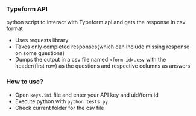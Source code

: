### Typeform API 

python script to interact with Typeform api and gets the response in csv format

- Uses requests library
- Takes only completed responses(which can include missing response on some questions)
- Dumps the output in a csv file named `<form-id>.csv` with the header(first row) as the questions and 
respective columns as answers

### How to use? 

- Open `keys.ini` file and enter your API key and uid/form id
- Execute python with `python tests.py`
- Check current folder for the csv file

